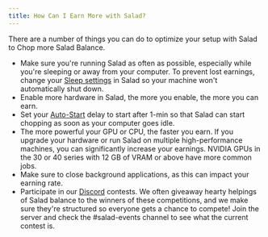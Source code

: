 ```yaml
---
title: How Can I Earn More with Salad?
---
```


There are a number of things you can do to optimize your setup with Salad to Chop more Salad Balance.

- Make sure you're running Salad as often as possible, especially while you're sleeping or away from your computer. To
  prevent lost earnings, change your [Sleep settings](/docs/guides/using-salad/244-how-to-disable-sleep-mode) in Salad
  so your machine won't automatically shut down.
- Enable more hardware in Salad, the more you enable, the more you can earn.
- Set your [Auto-Start](/docs/guides/using-salad/353-salad-app-settings#auto-start) delay to start after 1-min so that
  Salad can start chopping as soon as your computer goes idle.
- The more powerful your GPU or CPU, the faster you earn. If you upgrade your hardware or run Salad on multiple
  high-performance machines, you can significantly increase your earnings. NVIDIA GPUs in the 30 or 40 series with 12 GB
  of VRAM or above have more common jobs.
- Make sure to close background applications, as this can impact your earning rate.
- Participate in our [Discord](http://discord.gg/salad) contests. We often giveaway hearty helpings of Salad balance to
  the winners of these competitions, and we make sure they're structured so everyone gets a chance to compete! Join the
  server and check the #salad-events channel to see what the current contest is.

